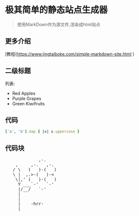 # 极其简单的静态站点生成器

> 使用MarkDown作为源文件,渲染成html站点


## 更多介绍

[教程(https://www.jingtaiboke.com/simple-markdown-site.html )


## 二级标题

列表:

* Red Apples
* Purple Grapes
* Green Kiwifruits

## 代码

```ruby
['a', 'b'].map { |x| x.uppercase }
```

## 代码块


<pre>
             ,-.
    ,     ,-.   ,-.
   / \   (   )-(   )
   \ |  ,.>-(   )-<
    \|,' (   )-(   )
     Y ___`-'   `-'
     |/__/   `-'
     |
     |
     |    -hrr-
  ___|_____________
</pre>



